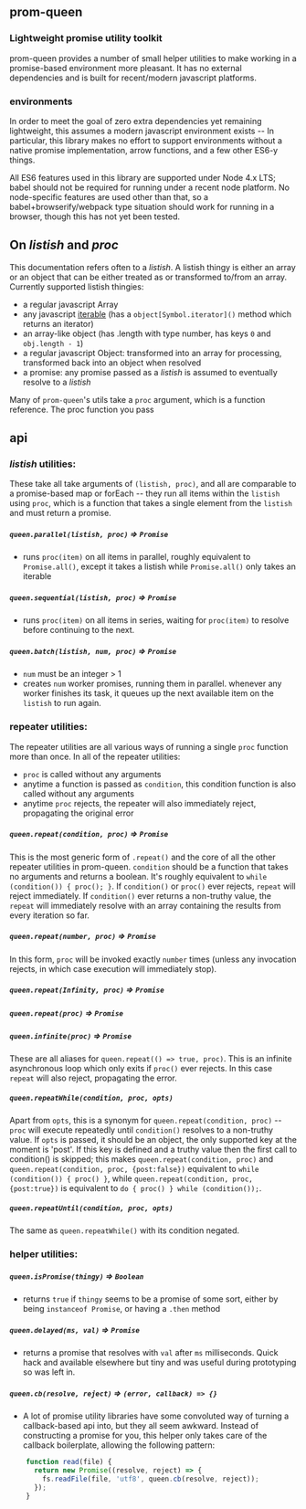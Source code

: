 ## prom-queen

### Lightweight promise utility toolkit

prom-queen provides a number of small helper utilities to make working in a promise-based environment more pleasant. It has no external dependencies and is built for recent/modern javascript platforms.

### environments

In order to meet the goal of zero extra dependencies yet remaining lightweight, this assumes a modern javascript environment exists -- In particular, this library makes no effort to support environments without a native promise implementation, arrow functions, and a few other ES6-y things.

All ES6 features used in this library are supported under Node 4.x LTS; babel should not be required for running under a recent node platform. No node-specific features are used other than that, so a babel+browserify/webpack type situation should work for running in a browser, though this has not yet been tested.


## On _listish_ and _proc_

This documentation refers often to a _listish_. A listish thingy is either an array or an object that can be either treated as or transformed to/from an array. Currently supported listish thingies:

  * a regular javascript Array
  * any javascript [iterable](https://developer.mozilla.org/en-US/docs/Web/JavaScript/Reference/Iteration_protocols) (has a `object[Symbol.iterator]()` method which returns an iterator)
  * an array-like object (has .length with type number, has keys `0` and `obj.length - 1`)
  * a regular javascript Object: transformed into an array for processing, transformed back into an object when resolved
  * a promise: any promise passed as a _listish_ is assumed to eventually resolve to a _listish_

Many of `prom-queen`'s utils take a `proc` argument, which is a function reference. The proc function you pass

## api


### _listish_ utilities:

These take all take arguments of `(listish, proc)`, and all are comparable to a promise-based map or forEach -- they run all items within the `listish` using `proc`, which is a function that takes a single element from the `listish` and must return a promise.

##### `queen.parallel(listish, proc)` ⇒ `Promise`
  * runs `proc(item)` on all items in parallel, roughly equivalent to `Promise.all()`, except it takes a listish while `Promise.all()` only takes an iterable

##### `queen.sequential(listish, proc)` ⇒ `Promise`
  * runs `proc(item)` on all items in series, waiting for `proc(item)` to resolve before continuing to the next.

##### `queen.batch(listish, num, proc)` ⇒ `Promise`
  * `num` must be an integer > 1
  * creates `num` worker promises, running them in parallel. whenever any worker finishes its task, it queues up the next available item on the `listish` to run again.

### repeater utilities:

The repeater utilities are all various ways of running a single `proc` function more than once. In all of the repeater utilities:
  * `proc` is called without any arguments
  * anytime a function is passed as `condition`, this condition function is also called without any arguments
  * anytime `proc` rejects, the repeater will also immediately reject, propagating the original error

##### `queen.repeat(condition, proc)` ⇒ `Promise`
This is the most generic form of `.repeat()` and the core of all the other repeater utilities in prom-queen.
`condition` should be a function that takes no arguments and returns a boolean. It's roughly equivalent to `while (condition()) { proc(); }`. If `condition()` or `proc()` ever rejects, `repeat` will reject immediately. If `condition()` ever returns a non-truthy value, the `repeat` will immediately resolve with an array containing the results from every iteration so far.

##### `queen.repeat(number, proc)` ⇒ `Promise`

In this form, `proc` will be invoked exactly `number` times (unless any invocation rejects, in which case execution will immediately stop).

##### `queen.repeat(Infinity, proc)` ⇒ `Promise`
##### `queen.repeat(proc)` ⇒ `Promise`
##### `queen.infinite(proc)` ⇒ `Promise`

These are all aliases for `queen.repeat(() => true, proc)`. This is an infinite asynchronous loop which only exits if `proc()` ever rejects. In this case `repeat` will also reject, propagating the error.

##### `queen.repeatWhile(condition, proc, opts)`

Apart from `opts`, this is a synonym for `queen.repeat(condition, proc)` -- `proc` will execute repeatedly until `condition()` resolves to a non-truthy value. If `opts` is passed, it should be an object, the only supported key at the moment is 'post'. If this key is defined and a truthy value then the first call to condition() is skipped; this makes `queen.repeat(condition, proc)` and `queen.repeat(condition, proc, {post:false})` equivalent to `while (condition()) { proc() }`, while `queen.repeat(condition, proc, {post:true})` is equivalent to `do { proc() } while (condition());`.

##### `queen.repeatUntil(condition, proc, opts)`
The same as `queen.repeatWhile()` with its condition negated.

### helper utilities:

##### `queen.isPromise(thingy)` ⇒ `Boolean`
  * returns `true` if `thingy` seems to be a promise of some sort, either by being `instanceof Promise`, or having a `.then` method

##### `queen.delayed(ms, val)` ⇒ `Promise`
  * returns a promise that resolves with `val` after `ms` milliseconds. Quick hack and available elsewhere but tiny and was useful during prototyping so was left in.

##### `queen.cb(resolve, reject)` ⇒ `(error, callback) => {}`
  * A lot of promise utility libraries have some convoluted way of turning a callback-based api into, but they all seem awkward. Instead of constructing a promise for you, this helper only takes care of the callback boilerplate, allowing the following pattern:
```javascript
    function read(file) {
      return new Promise((resolve, reject) => {
        fs.readFile(file, 'utf8', queen.cb(resolve, reject));
      });
    }
```
